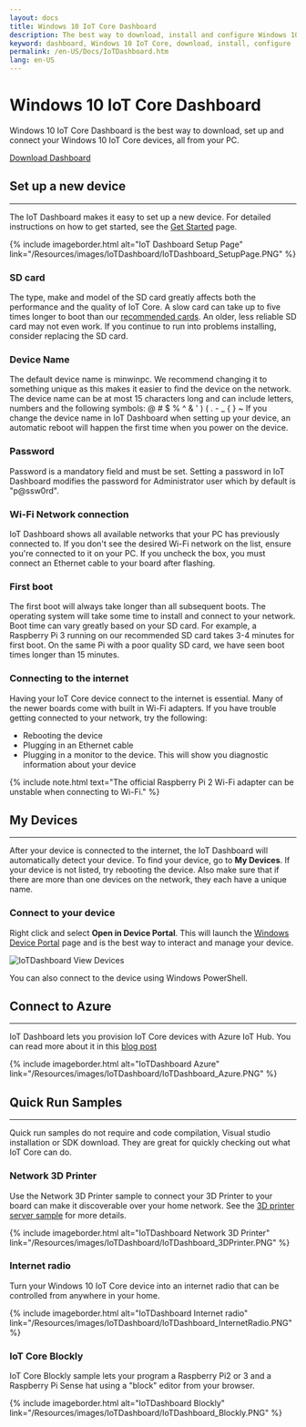 ```yaml
---
layout: docs
title: Windows 10 IoT Core Dashboard
description: The best way to download, install and configure Windows 10 IoT Core
keyword: dashboard, Windows 10 IoT Core, download, install, configure
permalink: /en-US/Docs/IoTDashboard.htm
lang: en-US
---
```



# Windows 10 IoT Core Dashboard

Windows 10 IoT Core Dashboard is the best way to download, set up and connect your Windows 10 IoT Core devices, all from your PC.

<div class="btn-group">
	<a href="http://go.microsoft.com/fwlink/?LinkID=708576" id="device-center-link" class="btn btn-primary">Download Dashboard</a>
</div>

## Set up a new device
___
The IoT Dashboard makes it easy to set up a new device. For detailed instructions on how to get started, see the [Get Started]({{site.baseurl}}/{{page.lang}}/GetStarted.htm) page.

{% include imageborder.html alt="IoT Dashboard Setup Page" link="/Resources/images/IoTDashboard/IoTDashboard_SetupPage.PNG" %}

### SD card
The type, make and model of the SD card greatly affects both the performance and the quality of IoT Core.
A slow card can take up to five times longer to boot than our [recommended cards](http://go.microsoft.com/fwlink/?LinkID=698289).
An older, less reliable SD card may not even work. If you continue to run into problems installing, consider replacing the SD card.

### Device Name
The default device name is minwinpc. We recommend changing it to something unique as this makes it easier to find the device on the network. The device name can be at most 15 characters long and can include letters, numbers and the following symbols:  @ # $ % ^ & ' ) ( . - _ { } ~
If you change the device name in IoT Dashboard when setting up your device, an automatic reboot will happen the first time when you power on the device.

### Password
Password is a mandatory field and must be set. Setting a password in IoT Dashboard modifies the password for Administrator user which by default is "p@ssw0rd".

### Wi-Fi Network connection
IoT Dashboard shows all available networks that your PC has previously connected to. If you don't see the desired Wi-Fi network on the list, ensure you're connected to it on your PC.
If you uncheck the box, you must connect an Ethernet cable to your board after flashing.

### First boot
The first boot will always take longer than all subsequent boots. The operating system will take some time to install and connect to your network.
Boot time can vary greatly based on your SD card. For example, a Raspberry Pi 3 running on our recommended SD card takes 3-4 minutes for first boot. On the same Pi with a poor quality SD card, we have seen boot times longer than 15 minutes.

### Connecting to the internet
Having your IoT Core device connect to the internet is essential. Many of the newer boards come with built in Wi-Fi adapters. If you have trouble getting connected to your network, try the following:

* Rebooting the device
* Plugging in an Ethernet cable
* Plugging in a monitor to the device. This will show you diagnostic information about your device

{% include note.html text="The official Raspberry Pi 2 Wi-Fi adapter can be unstable when connecting to Wi-Fi." %}


## My Devices
___
After your device is connected to the internet, the IoT Dashboard will automatically detect your device.
To find your device, go to **My Devices**. If your device is not listed, try rebooting the device. Also make sure that if there are more than one devices on the network, they each have a unique name.

### Connect to your device
Right click and select **Open in Device Portal**. This will launch the [Windows Device Portal]({{site.baseurl}}/{{page.lang}}/Docs/Tools/DevicePortal.htm) page and is the best way to interact and manage your device.

![IoTDashboard View Devices]({{site.baseurl}}/Resources/images/IoTDashboard/IoTDashboard_RightClickMenu.PNG)

You can also connect to the device using Windows PowerShell.

## Connect to Azure
___
IoT Dashboard lets you provision IoT Core devices with Azure IoT Hub. You can read more about it in this [blog post](https://blogs.windows.com/buildingapps/2016/07/20/building-secure-apps-for-windows-iot-core)

{% include imageborder.html alt="IoTDashboard Azure" link="/Resources/images/IoTDashboard/IoTDashboard_Azure.PNG" %}

## Quick Run Samples
___

Quick run samples do not require and code compilation, Visual studio installation or SDK download. They are great for quickly checking out what IoT Core can do.

### Network 3D Printer
Use the Network 3D Printer sample to connect your 3D Printer to your board can make it discoverable over your home network. See the  [3D printer server sample]({{site.baseurl}}/{{page.lang}}/win10/samples/3DPrintServer.htm) for more details.

{% include imageborder.html alt="IoTDashboard Network 3D Printer" link="/Resources/images/IoTDashboard/IoTDashboard_3DPrinter.PNG" %}

### Internet radio
Turn your Windows 10 IoT Core device into an internet radio that can be controlled from anywhere in your home.

{% include imageborder.html alt="IoTDashboard Internet radio" link="/Resources/images/IoTDashboard/IoTDashboard_InternetRadio.PNG" %}

### IoT Core Blockly
IoT Core Blockly sample lets your program a Raspberry Pi2 or 3 and a Raspberry Pi Sense hat using a "block" editor from your browser.

{% include imageborder.html alt="IoTDashboard Blockly" link="/Resources/images/IoTDashboard/IoTDashboard_Blockly.PNG" %}

